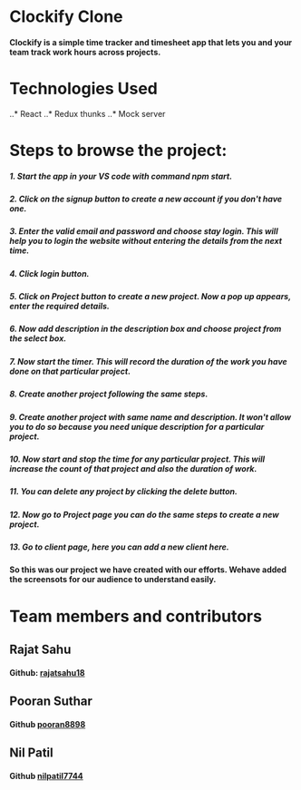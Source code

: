 # Clockify Clone
#### Clockify is a simple time tracker and timesheet app that lets you and your team track work hours across projects.
# Technologies Used
..* React
..* Redux thunks
..* Mock server
# Steps to browse the project:
##### 1.  Start the app in your VS code with command npm start.
##### 2.  Click on the signup button to create a new account if you don't have one.
##### 3.  Enter the valid email and password and choose stay login. This will help you to login the website without entering the details from the next time.
##### 4.  Click login button.
##### 5.  Click on Project button to create a new project. Now a pop up appears, enter the required details.
##### 6.  Now add description in the description box and choose project from the select box.
##### 7.  Now start the timer. This will record the duration of the work you have done on that particular project.
##### 8.  Create another project following the same steps.
##### 9.  Create another project with same name and description. It won't allow you to do so because you need unique description for a particular project.
##### 10. Now start and stop the time for any particular project. This will increase the count of that project and also the duration of work.
##### 11. You can delete any project by clicking the delete button.
##### 12. Now go to Project page you can do the same steps to create a new project.
##### 13. Go to client page, here you can add a new client here.

#### So this was our project we have created with our efforts. Wehave added the screensots for our audience to understand easily.

# Team members and contributors
## Rajat Sahu 
#### Github: [rajatsahu18](https://github.com/rajatsahu18)
## Pooran Suthar
#### Github [pooran8898](https://github.com/Pooran8898)
## Nil Patil
#### Github [nilpatil7744](https://github.com/nilpatil7744)
